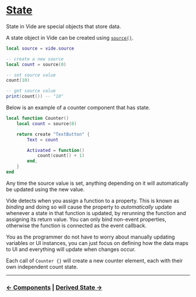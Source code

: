 # [State](./index.md)

State in Vide are special objects that store data.

A state object in Vide can be created using
[`source()`](../../api/reactivity-core.md#source).

```lua
local source = vide.source
```

```lua
-- create a new source
local count = source(0)

-- set source value
count(10)

-- get source value
print(count()) -- "10"
```

Below is an example of a counter component that has state.

```lua
local function Counter()
    local count = source(0)

    return create "TextButton" {
        Text = count

        Activated = function()
            count(count() + 1)
        end,
    }
end
```

Any time the source value is set, anything depending on it will automatically be
updated using the new value.

Vide detects when you assign a function to a property. This is known
as *binding* and doing so will cause the property to *automatically* update
whenever a state in that function is updated, by rerunning the function and
assigning its return value. You can only bind non-event
properties, otherwise the function is connected as the event callback.

You as the programmer do not have to worry about manually updating variables or
UI instances, you can just focus on defining how the data maps to UI and
everything will update when changes occur.

Each call of `Counter {}` will create a new counter element, each with their own
independent count state.

--------------------------------------------------------------------------------

### [&larr; Components](./3-components.md) | [Derived State &rarr;](./5-derived-state.md)
